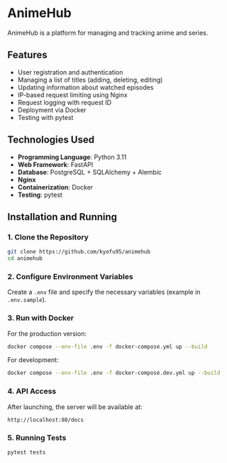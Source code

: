 # AnimeHub

AnimeHub is a platform for managing and tracking anime and series.

## Features
- User registration and authentication
- Managing a list of titles (adding, deleting, editing)
- Updating information about watched episodes
- IP-based request limiting using Nginx
- Request logging with request ID
- Deployment via Docker
- Testing with pytest

## Technologies Used
- **Programming Language**: Python 3.11
- **Web Framework**: FastAPI
- **Database**: PostgreSQL + SQLAlchemy + Alembic
- **Nginx**
- **Containerization**: Docker
- **Testing**: pytest

## Installation and Running

### 1. Clone the Repository
```sh
git clone https://github.com/kyofu95/animehub
cd animehub
```

### 2. Configure Environment Variables
Create a `.env` file and specify the necessary variables (example in `.env.sample`).

### 3. Run with Docker
For the production version:
```sh
docker compose --env-file .env -f docker-compose.yml up --build 
```
For development:
```sh
docker compose --env-file .env -f docker-compose.dev.yml up --build 
```

### 4. API Access
After launching, the server will be available at:
```
http://localhost:80/docs
```

### 5. Running Tests
```sh
pytest tests
```
